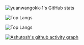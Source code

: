 ![yuanwangokk-1's GitHub stats](https://github-readme-stats-ten-gilt.vercel.app/api?username=yuanwangokk-1&count_private=true&show_icons=true&theme=radical&include_all_commits=true)  

![Top Langs](https://github-readme-stats.vercel.app/api/top-langs/?username=yuanwangokk-1&layout=compact&hide=css,scss,shell,html&langs_count=8&show_icons=true&theme=radical)

![Top Langs](https://github-readme-stats.vercel.app/api/top-langs/?username=yuanwangokk-1)

[![Ashutosh's github activity graph](https://github-readme-activity-graph.vercel.app/graph?username=yuanwangokk-1)](https://github.com/yuanwangokk-1/github-readme-activity-graph)
